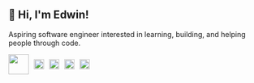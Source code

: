 ## 👋 Hi, I'm Edwin!

Aspiring software engineer interested in learning, building, and helping people through code.
<div style="display: flex; align-items: center;">
  <img src="https://cdn.jsdelivr.net/gh/devicons/devicon@latest/icons/react/react-original.svg" width="40" height="40" style="fill: blue; margin-right: 10px;" />
  <img src="https://simpleicons.org/icons/python.svg" width="20" height="20" style="fill: blue; margin-right: 10px;" />
  <img src="https://simpleicons.org/icons/postgresql.svg" width="20" height="20" style="fill: blue; margin-right: 10px;" />
  <img src="https://simpleicons.org/icons/docker.svg" width="20" height="20" style="fill: blue; margin-right: 10px;" />
  <img src="https://simpleicons.org/icons/redux.svg" width="20" height="20" style="fill: blue; margin-right: 10px;" />
</div>
